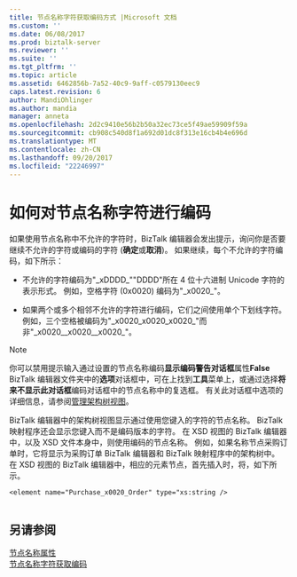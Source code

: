 ```yaml
---
title: 节点名称字符获取编码方式 |Microsoft 文档
ms.custom: ''
ms.date: 06/08/2017
ms.prod: biztalk-server
ms.reviewer: ''
ms.suite: ''
ms.tgt_pltfrm: ''
ms.topic: article
ms.assetid: 6462856b-7a52-40c9-9aff-c0579130eec9
caps.latest.revision: 6
author: MandiOhlinger
ms.author: mandia
manager: anneta
ms.openlocfilehash: 2d2c9410e56b2b50a32ec73ce5f49ae59909f59a
ms.sourcegitcommit: cb908c540d8f1a692d01dc8f313e16cb4b4e696d
ms.translationtype: MT
ms.contentlocale: zh-CN
ms.lasthandoff: 09/20/2017
ms.locfileid: "22246997"
---
```

# <a name="how-node-name-characters-get-encoded"></a>如何对节点名称字符进行编码
如果使用节点名称中不允许的字符时，BizTalk 编辑器会发出提示，询问你是否要继续不允许的字符或编码的字符 (**确定**或**取消**)。 如果继续，每个不允许的字符编码，如下所示：  
  
-   不允许的字符编码为"_xDDDD\_""DDDD"所在 4 位十六进制 Unicode 字符的表示形式。 例如，空格字符 (0x0020) 编码为"_x0020\_"。  
  
-   如果两个或多个相邻不允许的字符进行编码，它们之间使用单个下划线字符。 例如，三个空格被编码为"_x0020_x0020_x0020\_"而非"_x0020\__x0020\__x0020\_"。  
  
> [!NOTE]
>  你可以禁用提示输入通过设置的节点名称编码**显示编码警告对话框**属性**False** BizTalk 编辑器文件夹中的**选项**对话框中，可在上找到**工具**菜单上，或通过选择**将来不显示此对话框**编码对话框中的节点名称中的复选框。 有关此对话框中选项的详细信息，请参阅[管理架构树视图](../core/how-to-manage-the-schema-tree-view.md)。  
  
 BizTalk 编辑器中的架构树视图显示通过使用您键入的字符的节点名称。 BizTalk 映射程序还会显示您键入而不是编码版本的字符。 在 XSD 视图的 BizTalk 编辑器中，以及 XSD 文件本身中，则使用编码的节点名称。 例如，如果名称节点采购订单时，它将显示为采购订单 BizTalk 编辑器和 BizTalk 映射程序中的架构树中。 在 XSD 视图的 BizTalk 编辑器中，相应的元素节点，首先插入时，将，如下所示。  
  
```  
<element name="Purchase_x0020_Order" type="xs:string />  
  
```  
  
## <a name="see-also"></a>另请参阅  
 [节点名称属性](../core/node-name-property.md)   
 [节点名称字符获取编码](../core/which-node-name-characters-get-encoded.md)